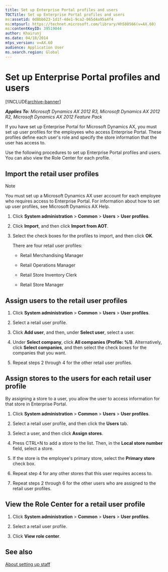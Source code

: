 ```yaml
---
title: Set up Enterprise Portal profiles and users
TOCTitle: Set up Enterprise Portal profiles and users
ms:assetid: 0d8bb623-1d1f-4de1-9ca2-065d4a95a4f4
ms:mtpsurl: https://technet.microsoft.com/library/Hh580566(v=AX.60)
ms:contentKeyID: 39519044
author: Khairunj
ms.date: 04/18/2014
mtps_version: v=AX.60
audience: Application User
ms.search.region: Global
---
```


# Set up Enterprise Portal profiles and users 


[!INCLUDE[archive-banner](includes/archive-banner.md)]


_**Applies To:** Microsoft Dynamics AX 2012 R3, Microsoft Dynamics AX 2012 R2, Microsoft Dynamics AX 2012 Feature Pack_

If you have set up Enterprise Portal for Microsoft Dynamics AX, you must set up user profiles for the employees who access Enterprise Portal. These profiles define each user's role and specify the store information that the user has access to.

Use the following procedures to set up Enterprise Portal profiles and users. You can also view the Role Center for each profile.

## Import the retail user profiles


> [!NOTE]
> <P>You must set up a Microsoft Dynamics AX user account for each employee who requires access to Enterprise Portal. For information about how to set up user profiles, see Microsoft Dynamics AX Help.</P>



1.  Click **System administration** \> **Common** \> **Users** \> **User profiles**.

2.  Click **Import**, and then click **Import from AOT**.

3.  Select the check boxes for the profiles to import, and then click **OK**.
    
    There are four retail user profiles:
    
      - Retail Merchandising Manager
    
      - Retail Operations Manager
    
      - Retail Store Inventory Clerk
    
      - Retail Store Manager

## Assign users to the retail user profiles

1.  Click **System administration** \> **Common** \> **Users** \> **User profiles**.

2.  Select a retail user profile.

3.  Click **Add user**, and then, under **Select user**, select a user.

4.  Under **Select company**, click **All companies (Profile: %1)**. Alternatively, click **Select companies**, and then select the check boxes for the companies that you want.

5.  Repeat steps 2 through 4 for the other retail user profiles.

## Assign stores to the users for each retail user profile

By assigning a store to a user, you allow the user to access information for that store in Enterprise Portal.

1.  Click **System administration** \> **Common** \> **Users** \> **User profiles**.

2.  Select a retail user profile, and then click the **Users** tab.

3.  Select a user, and then click **Assign stores**.

4.  Press CTRL+N to add a store to the list. Then, in the **Local store number** field, select a store.

5.  If the store is the employee's primary store, select the **Primary store** check box.

6.  Repeat step 4 for any other stores that this user requires access to.

7.  Repeat steps 2 through 6 for the other users who are assigned to the retail user profiles.

## View the Role Center for a retail user profile

1.  Click **System administration** \> **Common** \> **Users** \> **User profiles**.

2.  Select a retail user profile.

3.  Click **View role center**.

## See also

[About setting up staff](about-setting-up-staff.md)

  


